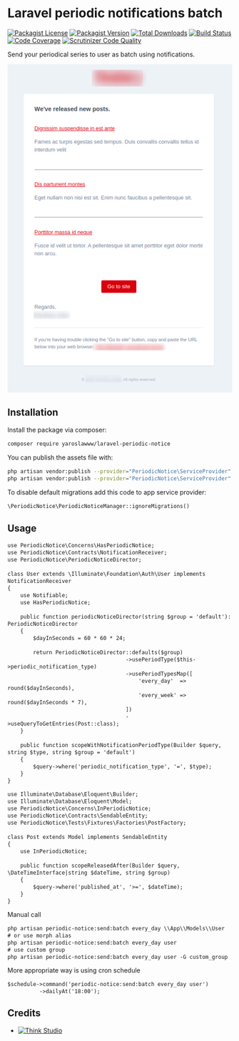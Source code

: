 # Laravel periodic notifications batch

[![Packagist License](https://img.shields.io/packagist/l/yaroslawww/laravel-periodic-notice?color=%234dc71f)](https://github.com/yaroslawww/laravel-periodic-notice/blob/master/LICENSE.md)
[![Packagist Version](https://img.shields.io/packagist/v/yaroslawww/laravel-periodic-notice)](https://packagist.org/packages/yaroslawww/laravel-periodic-notice)
[![Total Downloads](https://img.shields.io/packagist/dt/yaroslawww/laravel-periodic-notice)](https://packagist.org/packages/yaroslawww/laravel-periodic-notice)
[![Build Status](https://scrutinizer-ci.com/g/yaroslawww/laravel-periodic-notice/badges/build.png?b=master)](https://scrutinizer-ci.com/g/yaroslawww/laravel-periodic-notice/build-status/master)
[![Code Coverage](https://scrutinizer-ci.com/g/yaroslawww/laravel-periodic-notice/badges/coverage.png?b=master)](https://scrutinizer-ci.com/g/yaroslawww/laravel-periodic-notice/?branch=master)
[![Scrutinizer Code Quality](https://scrutinizer-ci.com/g/yaroslawww/laravel-periodic-notice/badges/quality-score.png?b=master)](https://scrutinizer-ci.com/g/yaroslawww/laravel-periodic-notice/?branch=master)

Send your periodical series to user as batch using notifications.

![](./docs/assets/new-posts.png)

## Installation

Install the package via composer:

```bash
composer require yaroslawww/laravel-periodic-notice
```

You can publish the assets file with:

```bash
php artisan vendor:publish --provider="PeriodicNotice\ServiceProvider" --tag="config"
php artisan vendor:publish --provider="PeriodicNotice\ServiceProvider" --tag="lang"
```

To disable default migrations add this code to app service provider:

```injectablephp
\PeriodicNotice\PeriodicNoticeManager::ignoreMigrations()
```

## Usage

```injectablephp
use PeriodicNotice\Concerns\HasPeriodicNotice;
use PeriodicNotice\Contracts\NotificationReceiver;
use PeriodicNotice\PeriodicNoticeDirector;

class User extends \Illuminate\Foundation\Auth\User implements NotificationReceiver
{
    use Notifiable;
    use HasPeriodicNotice;

    public function periodicNoticeDirector(string $group = 'default'): PeriodicNoticeDirector
    {
        $dayInSeconds = 60 * 60 * 24;

        return PeriodicNoticeDirector::defaults($group)
                                     ->usePeriodType($this->periodic_notification_type)
                                     ->usePeriodTypesMap([
                                         'every_day'  => round($dayInSeconds),
                                         'every_week' => round($dayInSeconds * 7),
                                     ])
                                     ->useQueryToGetEntries(Post::class);
    }

    public function scopeWithNotificationPeriodType(Builder $query, string $type, string $group = 'default')
    {
        $query->where('periodic_notification_type', '=', $type);
    }
}
```

```injectablephp
use Illuminate\Database\Eloquent\Builder;
use Illuminate\Database\Eloquent\Model;
use PeriodicNotice\Concerns\InPeriodicNotice;
use PeriodicNotice\Contracts\SendableEntity;
use PeriodicNotice\Tests\Fixtures\Factories\PostFactory;

class Post extends Model implements SendableEntity
{
    use InPeriodicNotice;

    public function scopeReleasedAfter(Builder $query, \DateTimeInterface|string $dateTime, string $group)
    {
        $query->where('published_at', '>=', $dateTime);
    }
}
```

Manual call

```shell
php artisan periodic-notice:send:batch every_day \\App\\Models\\User
# or use morph alias
php artisan periodic-notice:send:batch every_day user
# use custom group
php artisan periodic-notice:send:batch every_day user -G custom_group
```

More appropriate way is using cron schedule

```injectablephp
$schedule->command('periodic-notice:send:batch every_day user')
          ->dailyAt('18:00');
```

## Credits

- [![Think Studio](https://yaroslawww.github.io/images/sponsors/packages/logo-think-studio.png)](https://think.studio/)
